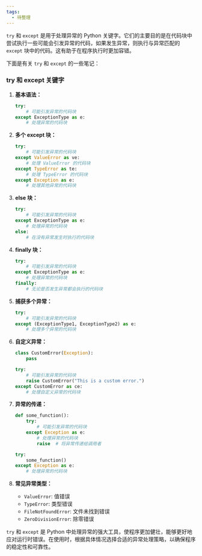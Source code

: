 ```yaml
---
tags:
  - 待整理
---
```

`try` 和 `except` 是用于处理异常的 Python 关键字。它们的主要目的是在代码块中尝试执行一些可能会引发异常的代码，如果发生异常，则执行与异常匹配的 `except` 块中的代码。这有助于在程序执行时更加容错。

下面是有关 `try` 和 `except` 的一些笔记：

### try 和 except 关键字

1. **基本语法：**
   ```python
   try:
       # 可能引发异常的代码块
   except ExceptionType as e:
       # 处理异常的代码块
   ```

2. **多个 except 块：**
   ```python
   try:
       # 可能引发异常的代码块
   except ValueError as ve:
       # 处理 ValueError 的代码块
   except TypeError as te:
       # 处理 TypeError 的代码块
   except Exception as e:
       # 处理其他异常的代码块
   ```

3. **else 块：**
   ```python
   try:
       # 可能引发异常的代码块
   except ExceptionType as e:
       # 处理异常的代码块
   else:
       # 在没有异常发生时执行的代码块
   ```

4. **finally 块：**
   ```python
   try:
       # 可能引发异常的代码块
   except ExceptionType as e:
       # 处理异常的代码块
   finally:
       # 无论是否发生异常都会执行的代码块
   ```

5. **捕获多个异常：**
   ```python
   try:
       # 可能引发异常的代码块
   except (ExceptionType1, ExceptionType2) as e:
       # 处理多个异常的代码块
   ```

6. **自定义异常：**
   ```python
   class CustomError(Exception):
       pass

   try:
       # 可能引发异常的代码块
       raise CustomError("This is a custom error.")
   except CustomError as ce:
       # 处理自定义异常的代码块
   ```

7. **异常的传递：**
   ```python
   def some_function():
       try:
           # 可能引发异常的代码块
       except Exception as e:
           # 处理异常的代码块
           raise  # 将异常传递给调用者

   try:
       some_function()
   except Exception as e:
       # 处理异常的代码块
   ```

8. **常见异常类型：**
   - `ValueError`: 值错误
   - `TypeError`: 类型错误
   - `FileNotFoundError`: 文件未找到错误
   - `ZeroDivisionError`: 除零错误

`try` 和 `except` 是 Python 中处理异常的强大工具，使程序更加健壮，能够更好地应对运行时错误。在使用时，根据具体情况选择合适的异常处理策略，以确保程序的稳定性和可靠性。